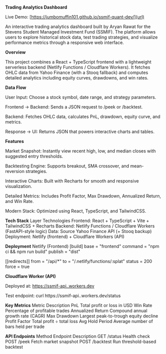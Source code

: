 **Trading Analytics Dashboard**

Live Demo: [https://jumbomuffin101.github.io/ssmif-quant-dev/](url)

An interactive trading analytics dashboard built by Aryan Rawat for the Stevens Student Managed Investment Fund (SSMIF).
The platform allows users to explore historical stock data, test trading strategies, and visualize performance metrics through a responsive web interface.


**Overview**

This project combines a React + TypeScript frontend with a lightweight serverless backend (Netlify Functions / Cloudflare Workers).
It fetches OHLC data from Yahoo Finance (with a Stooq fallback) and computes detailed analytics including equity curves, drawdowns, and win rates.


**Data Flow**

User Input: Choose a stock symbol, date range, and strategy parameters.

Frontend → Backend: Sends a JSON request to /peek or /backtest.

Backend: Fetches OHLC data, calculates PnL, drawdown, equity curve, and metrics.

Response → UI: Returns JSON that powers interactive charts and tables.



**Features**

Market Snapshot: Instantly view recent high, low, and median closes with suggested entry thresholds.

Backtesting Engine: Supports breakout, SMA crossover, and mean-reversion strategies.

Interactive Charts: Built with Recharts for smooth and responsive visualization.

Detailed Metrics: Includes Profit Factor, Max Drawdown, Annualized Return, and Win Rate.

Modern Stack: Optimized using React, TypeScript, and TailwindCSS.


**Tech Stack**
Layer	Technologies
Frontend:	React + TypeScript + Vite + TailwindCSS + Recharts
Backend:	Netlify Functions / Cloudflare Workers (FastAPI-style logic)
Data: Source	Yahoo Finance API (+ Stooq backup)
Deployment:	Netlify (frontend) + Cloudflare Workers (API)


**Deployment**
Netlify (Frontend)
[build]
base = "frontend"
command = "npm ci && npm run build"
publish = "dist"

[[redirects]]
from = "/api/*"
to = "/.netlify/functions/:splat"
status = 200
force = true


**Cloudflare Worker (API)**

Deployed at: [https://ssmif-api..workers.dev](https://ssmif-api.ryanrawat.workers.dev/)

Test endpoint:
curl https://ssmif-api..workers.dev/status


**Key Metrics**
Metric	Description
PnL	Total profit or loss in USD
Win Rate	Percentage of profitable trades
Annualized Return	Compound annual growth rate (CAGR)
Max Drawdown	Largest peak-to-trough equity decline
Profit Factor	Total profit ÷ total loss
Avg Hold Period	Average number of bars held per trade


**API Endpoints**
Method	Endpoint	Description
GET	/status	Health check
POST	/peek	Fetch market snapshot
POST	/backtest	Run threshold-based backtest
